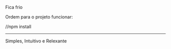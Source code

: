 Fica frio


Ordem para o projeto funcionar:

//npm install 



----------------------------------------

Simples, Intuitivo e Relexante
